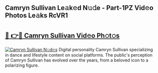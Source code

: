 ## Camryn Sullivan Le𝚊k𝚎d N𝚞𝚍e - Part-1PZ Vid𝚎o Photos Le𝚊ks RcVR1

# <h2><a href="http://fbbs0m.evod.top/?m=Camryn+Sullivan">🔗 👉🔴 Camryn Sullivan Vid𝚎o Ph𝚘t𝚘s</a></h2>

[![Camryn Sullivan N𝚞d𝚎s](https://i.imgur.com/8V9OHl7.gif)](http://fbbs0m.evod.top/?m=Camryn+Sullivan)
Digital personality Camryn Sullivan specializing in dance and lifestyle content on social platforms. The public's perception of Camryn Sullivan has evolved over the years, from a beloved icon to a polarizing figure. 
